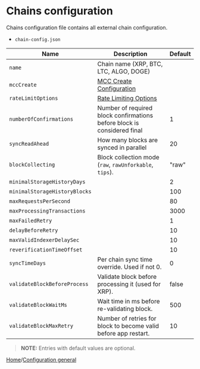 # Chains configuration

Chains configuration file contains all external chain configuration.

- `chain-config.json`

| Name                          | Description                                                             | Default |
| ----------------------------- | ----------------------------------------------------------------------- | ------- |
| `name`                        | Chain name (XRP, BTC, LTC, ALGO, DOGE)                                  |         |
| `mccCreate`                   | [MCC Create Configuration](./json/json-MCCCreateConfiguration.md)       |         |
| `rateLimitOptions`            | [Rate Limiting Options](./json/json-RateLimitingOptions.md)             |         |
| `numberOfConfirmations`       | Number of required block confirmations before block is considered final | 1       |
| `syncReadAhead`               | How many blocks are synced in parallel                                  | 20      |
| `blockCollecting`             | Block collection mode (`raw`, `rawUnforkable`, `tips`).                 | "raw"   |
| `minimalStorageHistoryDays`   |                                                                         | 2       |
| `minimalStorageHistoryBlocks` |                                                                         | 100     |
| `maxRequestsPerSecond`        |                                                                         | 80      |
| `maxProcessingTransactions`   |                                                                         | 3000    |
| `maxFailedRetry`              |                                                                         | 1       |
| `delayBeforeRetry`            |                                                                         | 10      |
| `maxValidIndexerDelaySec`     |                                                                         | 10      |
| `reverificationTimeOffset`    |                                                                         | 10      |
| `syncTimeDays`                | Per chain sync time override. Used if not 0.                            | 0       |
| `validateBlockBeforeProcess`  | Validate block before processing it (used for XRP).                     | false   |
| `validateBlockWaitMs`         | Wait time in ms before re-validating block.                             | 500     |
| `validateBlockMaxRetry`       | Number of retries for block to become valid before app restart.         | 10      |

> **NOTE:**
> Entries with default values are optional.

[Home](../README.md)/[Configuration general](./config-general.md)
